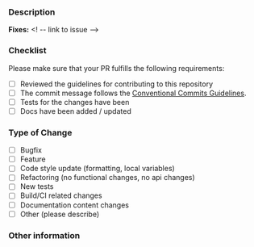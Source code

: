 ### Description
<!-- please include a brief summary of the changes in this PR -->

**Fixes:** <! -- link to issue -->

### Checklist
Please make sure that your PR fulfills the following requirements: 
- [ ] Reviewed the guidelines for contributing to this repository
- [ ] The commit message follows the [Conventional Commits Guidelines](https://www.conventionalcommits.org/en/v1.0.0/#summary).
- [ ] Tests for the changes have been
- [ ] Docs have been added / updated

### Type of Change
<!-- Please check the one that applies to this PR using "x". -->
- [ ] Bugfix
- [ ] Feature
- [ ] Code style update (formatting, local variables)
- [ ] Refactoring (no functional changes, no api changes)
- [ ] New tests
- [ ] Build/CI related changes
- [ ] Documentation content changes
- [ ] Other (please describe)

### Other information
<!-- Please add any additional information that would help reviewers evaluate your PR -->
